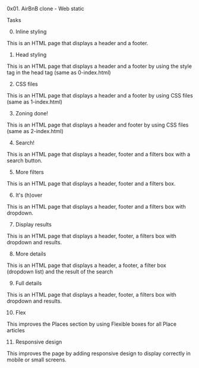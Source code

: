 0x01. AirBnB clone - Web static

Tasks

0. Inline styling

This is an HTML page that displays a header and a footer.

1. Head styling

This is an HTML page that displays a header and a footer by using the style tag in the head tag (same as 0-index.html)

2. CSS files

This is an HTML page that displays a header and a footer by using CSS files (same as 1-index.html)

3. Zoning done!

This is an HTML page that displays a header and footer by using CSS files (same as 2-index.html)

4. Search!

This is an HTML page that displays a header, footer and a filters box with a search button.

5. More filters

This is an HTML page that displays a header, footer and a filters box.

6. It's (h)over

This is an HTML page that displays a header, footer and a filters box with dropdown.

7. Display results

This is an HTML page that displays a header, footer, a filters box with dropdown and results.

8. More details

This is an HTML page that displays a header, a footer, a filter box (dropdown list) and the result of the search

9. Full details

This is an HTML page that displays a header, footer, a filters box with dropdown and results.

10. Flex

This improves the Places section by using Flexible boxes for all Place articles

11. Responsive design

This improves the page by adding responsive design to display correctly in mobile or small screens.
